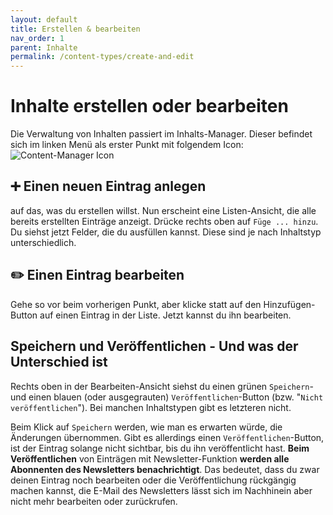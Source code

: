 ```yaml
---
layout: default
title: Erstellen & bearbeiten
nav_order: 1
parent: Inhalte
permalink: /content-types/create-and-edit
---
```


# Inhalte erstellen oder bearbeiten

Die Verwaltung von Inhalten passiert im Inhalts-Manager. Dieser befindet sich im linken Menü als erster Punkt mit folgendem Icon: ![Content-Manager Icon](/website-backend-documentation/assets/icons/content-manager.svg)

## ➕ Einen neuen Eintrag anlegen
 auf das, was du erstellen willst. Nun erscheint eine Listen-Ansicht, die alle bereits erstellten Einträge anzeigt. Drücke rechts oben auf `Füge ... hinzu`. Du siehst jetzt Felder, die du ausfüllen kannst. Diese sind je nach Inhaltstyp unterschiedlich.

## ✏️ Einen Eintrag bearbeiten
Gehe so vor beim vorherigen Punkt, aber klicke statt auf den Hinzufügen-Button auf einen Eintrag in der Liste. Jetzt kannst du ihn bearbeiten.

## Speichern und Veröffentlichen - Und was der Unterschied ist
Rechts oben in der Bearbeiten-Ansicht siehst du einen grünen `Speichern`- und einen blauen (oder ausgegrauten) `Veröffentlichen`-Button (bzw. "`Nicht veröffentlichen`"). Bei manchen Inhaltstypen gibt es letzteren nicht.

Beim Klick auf `Speichern` werden, wie man es erwarten würde, die Änderungen übernommen. Gibt es allerdings einen `Veröffentlichen`-Button, ist der Eintrag solange nicht sichtbar, bis du ihn veröffentlicht hast. **Beim Veröffentlichen** von Einträgen mit Newsletter-Funktion **werden alle Abonnenten des Newsletters benachrichtigt**. Das bedeutet, dass du zwar deinen Eintrag noch bearbeiten oder die Veröffentlichung rückgängig machen kannst, die E-Mail des Newsletters lässt sich im Nachhinein aber nicht mehr bearbeiten oder zurückrufen.